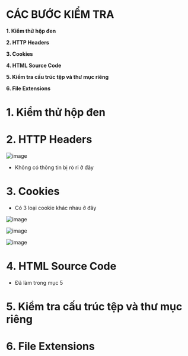 # CÁC BƯỚC KIỂM TRA #

**1. Kiểm thử hộp đen**

**2. HTTP Headers**

**3. Cookies**

**4. HTML Source Code**

**5. Kiểm tra cấu trúc tệp và thư mục riêng**

**6. File Extensions**

# 1. Kiểm thử hộp đen

# 2. HTTP Headers

![image](https://github.com/user-attachments/assets/574b56e5-c485-4934-a6e0-51de63468ae9)

- Không có thông tin bị rò rỉ ở đây

# 3. Cookies

- Có 3 loại cookie khác nhau ở đây

![image](https://github.com/user-attachments/assets/b07ee4f8-72f4-4c7c-9dac-550d5811b019)

![image](https://github.com/user-attachments/assets/1f67a1b0-65d6-4f69-8477-f169a458c55a)

![image](https://github.com/user-attachments/assets/31cc31ef-9e8d-4e74-bca8-d9522fb48ae1)

# 4. HTML Source Code

- Đã làm trong mục 5

# 5. Kiểm tra cấu trúc tệp và thư mục riêng




# 6. File Extensions
